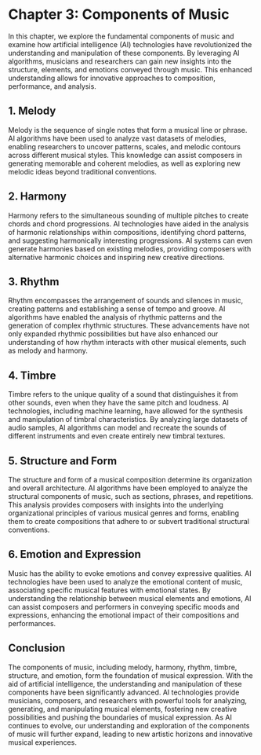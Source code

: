 Chapter 3: Components of Music
==============================

In this chapter, we explore the fundamental components of music and examine how artificial intelligence (AI) technologies have revolutionized the understanding and manipulation of these components. By leveraging AI algorithms, musicians and researchers can gain new insights into the structure, elements, and emotions conveyed through music. This enhanced understanding allows for innovative approaches to composition, performance, and analysis.

**1. Melody**
-------------

Melody is the sequence of single notes that form a musical line or phrase. AI algorithms have been used to analyze vast datasets of melodies, enabling researchers to uncover patterns, scales, and melodic contours across different musical styles. This knowledge can assist composers in generating memorable and coherent melodies, as well as exploring new melodic ideas beyond traditional conventions.

**2. Harmony**
--------------

Harmony refers to the simultaneous sounding of multiple pitches to create chords and chord progressions. AI technologies have aided in the analysis of harmonic relationships within compositions, identifying chord patterns, and suggesting harmonically interesting progressions. AI systems can even generate harmonies based on existing melodies, providing composers with alternative harmonic choices and inspiring new creative directions.

**3. Rhythm**
-------------

Rhythm encompasses the arrangement of sounds and silences in music, creating patterns and establishing a sense of tempo and groove. AI algorithms have enabled the analysis of rhythmic patterns and the generation of complex rhythmic structures. These advancements have not only expanded rhythmic possibilities but have also enhanced our understanding of how rhythm interacts with other musical elements, such as melody and harmony.

**4. Timbre**
-------------

Timbre refers to the unique quality of a sound that distinguishes it from other sounds, even when they have the same pitch and loudness. AI technologies, including machine learning, have allowed for the synthesis and manipulation of timbral characteristics. By analyzing large datasets of audio samples, AI algorithms can model and recreate the sounds of different instruments and even create entirely new timbral textures.

**5. Structure and Form**
-------------------------

The structure and form of a musical composition determine its organization and overall architecture. AI algorithms have been employed to analyze the structural components of music, such as sections, phrases, and repetitions. This analysis provides composers with insights into the underlying organizational principles of various musical genres and forms, enabling them to create compositions that adhere to or subvert traditional structural conventions.

**6. Emotion and Expression**
-----------------------------

Music has the ability to evoke emotions and convey expressive qualities. AI technologies have been used to analyze the emotional content of music, associating specific musical features with emotional states. By understanding the relationship between musical elements and emotions, AI can assist composers and performers in conveying specific moods and expressions, enhancing the emotional impact of their compositions and performances.

**Conclusion**
--------------

The components of music, including melody, harmony, rhythm, timbre, structure, and emotion, form the foundation of musical expression. With the aid of artificial intelligence, the understanding and manipulation of these components have been significantly advanced. AI technologies provide musicians, composers, and researchers with powerful tools for analyzing, generating, and manipulating musical elements, fostering new creative possibilities and pushing the boundaries of musical expression. As AI continues to evolve, our understanding and exploration of the components of music will further expand, leading to new artistic horizons and innovative musical experiences.
